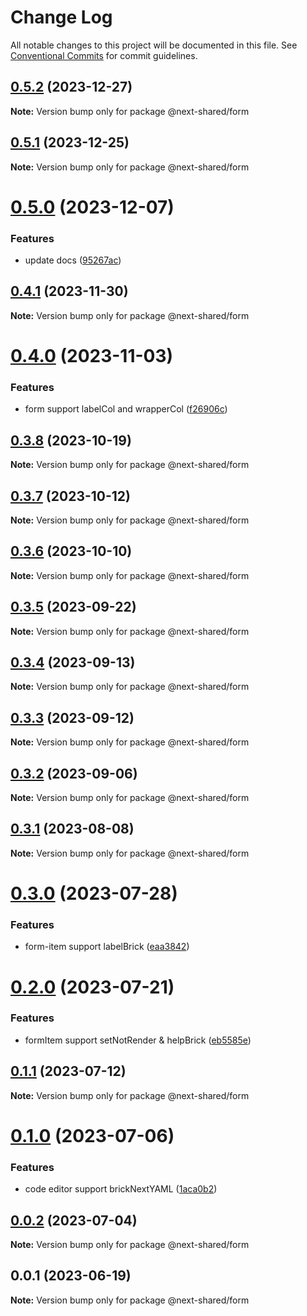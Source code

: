 # Change Log

All notable changes to this project will be documented in this file.
See [Conventional Commits](https://conventionalcommits.org) for commit guidelines.

## [0.5.2](https://github.com/easyops-cn/next-bricks/compare/@next-shared/form@0.5.1...@next-shared/form@0.5.2) (2023-12-27)

**Note:** Version bump only for package @next-shared/form





## [0.5.1](https://github.com/easyops-cn/next-bricks/compare/@next-shared/form@0.5.0...@next-shared/form@0.5.1) (2023-12-25)

**Note:** Version bump only for package @next-shared/form





# [0.5.0](https://github.com/easyops-cn/next-bricks/compare/@next-shared/form@0.4.1...@next-shared/form@0.5.0) (2023-12-07)


### Features

* update docs ([95267ac](https://github.com/easyops-cn/next-bricks/commit/95267ac0b22d78c30cf46b29b9ef477954d45d05))





## [0.4.1](https://github.com/easyops-cn/next-bricks/compare/@next-shared/form@0.4.0...@next-shared/form@0.4.1) (2023-11-30)

**Note:** Version bump only for package @next-shared/form





# [0.4.0](https://github.com/easyops-cn/next-bricks/compare/@next-shared/form@0.3.8...@next-shared/form@0.4.0) (2023-11-03)


### Features

* form support labelCol and wrapperCol ([f26906c](https://github.com/easyops-cn/next-bricks/commit/f26906cd8959a24b088506d1069f1d8ab12bc3a3))





## [0.3.8](https://github.com/easyops-cn/next-bricks/compare/@next-shared/form@0.3.7...@next-shared/form@0.3.8) (2023-10-19)

**Note:** Version bump only for package @next-shared/form





## [0.3.7](https://github.com/easyops-cn/next-bricks/compare/@next-shared/form@0.3.6...@next-shared/form@0.3.7) (2023-10-12)

**Note:** Version bump only for package @next-shared/form





## [0.3.6](https://github.com/easyops-cn/next-bricks/compare/@next-shared/form@0.3.5...@next-shared/form@0.3.6) (2023-10-10)

**Note:** Version bump only for package @next-shared/form





## [0.3.5](https://github.com/easyops-cn/next-bricks/compare/@next-shared/form@0.3.4...@next-shared/form@0.3.5) (2023-09-22)

**Note:** Version bump only for package @next-shared/form





## [0.3.4](https://github.com/easyops-cn/next-bricks/compare/@next-shared/form@0.3.3...@next-shared/form@0.3.4) (2023-09-13)

**Note:** Version bump only for package @next-shared/form





## [0.3.3](https://github.com/easyops-cn/next-bricks/compare/@next-shared/form@0.3.2...@next-shared/form@0.3.3) (2023-09-12)

**Note:** Version bump only for package @next-shared/form





## [0.3.2](https://github.com/easyops-cn/next-bricks/compare/@next-shared/form@0.3.1...@next-shared/form@0.3.2) (2023-09-06)

**Note:** Version bump only for package @next-shared/form





## [0.3.1](https://github.com/easyops-cn/next-bricks/compare/@next-shared/form@0.3.0...@next-shared/form@0.3.1) (2023-08-08)

**Note:** Version bump only for package @next-shared/form





# [0.3.0](https://github.com/easyops-cn/next-bricks/compare/@next-shared/form@0.2.0...@next-shared/form@0.3.0) (2023-07-28)


### Features

* form-item support labelBrick ([eaa3842](https://github.com/easyops-cn/next-bricks/commit/eaa3842e52992aaaf06f02bc836ae6394e308c2d))





# [0.2.0](https://github.com/easyops-cn/next-bricks/compare/@next-shared/form@0.1.1...@next-shared/form@0.2.0) (2023-07-21)


### Features

* formItem support setNotRender & helpBrick ([eb5585e](https://github.com/easyops-cn/next-bricks/commit/eb5585ec0d7a71efb91333e9b99e51be27ef73ce))





## [0.1.1](https://github.com/easyops-cn/next-bricks/compare/@next-shared/form@0.1.0...@next-shared/form@0.1.1) (2023-07-12)

**Note:** Version bump only for package @next-shared/form





# [0.1.0](https://github.com/easyops-cn/next-bricks/compare/@next-shared/form@0.0.2...@next-shared/form@0.1.0) (2023-07-06)


### Features

* code editor support brickNextYAML ([1aca0b2](https://github.com/easyops-cn/next-bricks/commit/1aca0b263879d5ffc5d9157d9bbe3574a6192595))





## [0.0.2](https://github.com/easyops-cn/next-bricks/compare/@next-shared/form@0.0.1...@next-shared/form@0.0.2) (2023-07-04)

**Note:** Version bump only for package @next-shared/form





## 0.0.1 (2023-06-19)

**Note:** Version bump only for package @next-shared/form

